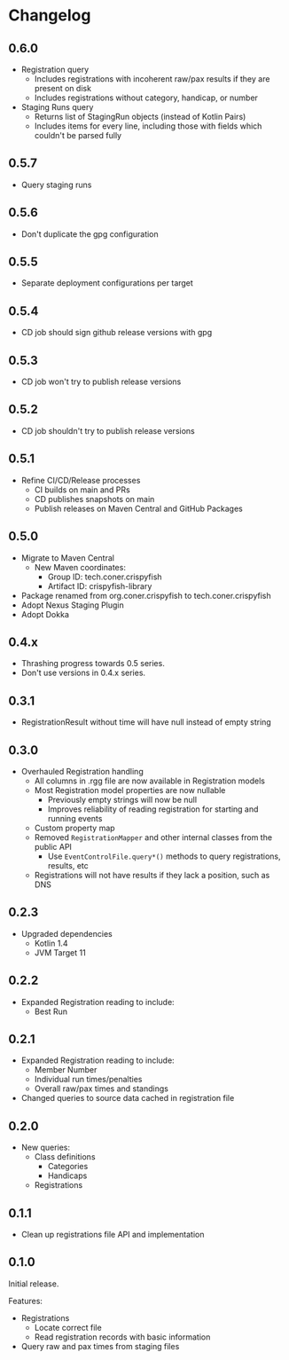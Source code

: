 # Changelog

## 0.6.0

- Registration query
  - Includes registrations with incoherent raw/pax results if they are present on disk
  - Includes registrations without category, handicap, or number
- Staging Runs query
  - Returns list of StagingRun objects (instead of Kotlin Pairs)
  - Includes items for every line, including those with fields which couldn't be parsed fully

## 0.5.7

- Query staging runs

## 0.5.6

- Don't duplicate the gpg configuration

## 0.5.5

- Separate deployment configurations per target

## 0.5.4

- CD job should sign github release versions with gpg

## 0.5.3

- CD job won't try to publish release versions

## 0.5.2

- CD job shouldn't try to publish release versions

## 0.5.1

- Refine CI/CD/Release processes
  - CI builds on main and PRs
  - CD publishes snapshots on main
  - Publish releases on Maven Central and GitHub Packages

## 0.5.0

- Migrate to Maven Central
  - New Maven coordinates:
    - Group ID: tech.coner.crispyfish
    - Artifact ID: crispyfish-library
- Package renamed from org.coner.crispyfish to tech.coner.crispyfish
- Adopt Nexus Staging Plugin
- Adopt Dokka

## 0.4.x

- Thrashing progress towards 0.5 series.
- Don't use versions in 0.4.x series.

## 0.3.1

- RegistrationResult without time will have null instead of empty string

## 0.3.0

- Overhauled Registration handling
  - All columns in .rgg file are now available in Registration models
  - Most Registration model properties are now nullable
    - Previously empty strings will now be null
    - Improves reliability of reading registration for starting and running events
  - Custom property map
  - Removed `RegistrationMapper` and other internal classes from the public API
    - Use `EventControlFile.query*()` methods to query registrations, results, etc
  - Registrations will not have results if they lack a position, such as DNS

## 0.2.3

- Upgraded dependencies
  - Kotlin 1.4
  - JVM Target 11

## 0.2.2

- Expanded Registration reading to include:
    - Best Run 

## 0.2.1

- Expanded Registration reading to include:
    - Member Number
    - Individual run times/penalties
    - Overall raw/pax times and standings
- Changed queries to source data cached in registration file

## 0.2.0

- New queries:
  - Class definitions
    - Categories
    - Handicaps
  - Registrations

## 0.1.1

- Clean up registrations file API and implementation

## 0.1.0

Initial release.

Features:
- Registrations
    - Locate correct file
    - Read registration records with basic information
- Query raw and pax times from staging files
